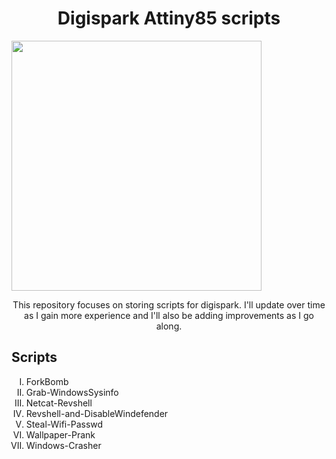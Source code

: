 <h1 align="center">Digispark Attiny85 scripts</h1>

<img align="center" width="400" height="400" src="https://github.com/EndlssNightmare/Digispark-scripts/assets/110058202/7cf31e71-e6ac-4a74-ac69-3762e93ea66f">

<p align="center">This repository focuses on storing scripts for digispark. I'll update over time as I gain more experience and I'll also be adding improvements as I go along.</p>

<body>
  <h2> Scripts </h2>
<ol type="I">
<li>ForkBomb</li>
<li>Grab-WindowsSysinfo</li>
<li>Netcat-Revshell</li>
<li>Revshell-and-DisableWindefender</li>
<li>Steal-Wifi-Passwd</li>
<li>Wallpaper-Prank</li>
<li>Windows-Crasher</li>
</ol>
</body>
</html>
